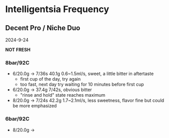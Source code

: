 # Intelligentsia Frequency

## Decent Pro / Niche Duo

2024-9-24

**NOT FRESH**

### 8bar/92C

- 6/20.0g -> 7/36s 40.1g 0.6~1.5ml/s, sweet, a little bitter in aftertaste
  - first cup of the day, try again
  - too fast, next day try waiting for 10 minutes before first cup
- 6/20.0g -> 37.4g 7/42s, obvious bitter
  - "rinse and hold" state reaches maximum
- 8/20.0g -> 7/24s 42.2g 1.7~2.1ml/s, less sweetness, flavor fine but could be more emphasized

### 6bar/92C

- 8/20.0g -> 
